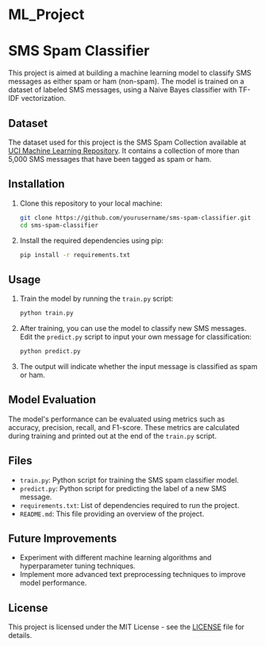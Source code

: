# ML_Project

# SMS Spam Classifier

This project is aimed at building a machine learning model to classify SMS messages as either spam or ham (non-spam). The model is trained on a dataset of labeled SMS messages, using a Naive Bayes classifier with TF-IDF vectorization.

## Dataset
The dataset used for this project is the SMS Spam Collection available at [UCI Machine Learning Repository](https://archive.ics.uci.edu/ml/datasets/sms+spam+collection). It contains a collection of more than 5,000 SMS messages that have been tagged as spam or ham.

## Installation
1. Clone this repository to your local machine:
    ```bash
    git clone https://github.com/yourusername/sms-spam-classifier.git
    cd sms-spam-classifier
    ```
2. Install the required dependencies using pip:
    ```bash
    pip install -r requirements.txt
    ```

## Usage
1. Train the model by running the `train.py` script:
    ```bash
    python train.py
    ```
2. After training, you can use the model to classify new SMS messages. Edit the `predict.py` script to input your own message for classification:
    ```bash
    python predict.py
    ```
3. The output will indicate whether the input message is classified as spam or ham.

## Model Evaluation
The model's performance can be evaluated using metrics such as accuracy, precision, recall, and F1-score. These metrics are calculated during training and printed out at the end of the `train.py` script.

## Files
- `train.py`: Python script for training the SMS spam classifier model.
- `predict.py`: Python script for predicting the label of a new SMS message.
- `requirements.txt`: List of dependencies required to run the project.
- `README.md`: This file providing an overview of the project.

## Future Improvements
- Experiment with different machine learning algorithms and hyperparameter tuning techniques.
- Implement more advanced text preprocessing techniques to improve model performance.

## License
This project is licensed under the MIT License - see the [LICENSE](LICENSE) file for details.

